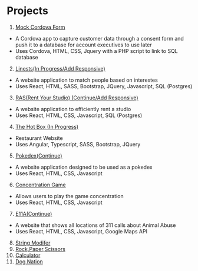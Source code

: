 # Projects
1. [Mock Cordova Form](https://github.com/StephanieHou/CordovaForm)
  - A Cordova app to capture customer data through a consent form and push it to a database for account executives to use later
  - Uses Cordova, HTML, CSS, Jquery with a PHP script to link to SQL database
2. [Linests(In Progress/Add Responsive)](https://github.com/StephanieHou/Linests)
  - A website application to match people based on interestes
  - Uses React, HTML, SASS, Bootstrap, JQuery, Javascript, SQL (Postgres)
3. [RAS(Rent Your Studio) (Continue/Add Responsive)](https://github.com/imendoza06/Ras)
  - A website application to efficiently rent a studio
  - Uses React, HTML, CSS, Javascript, SQL (Postgres)
4. [The Hot Box (In Progress)](https://hotbox-dev.firebaseapp.com/front-page)
  - Restaurant Website
  - Uses Angular, Typescript, SASS, Bootstrap, JQuery
5. [Pokedex(Continue)](https://github.com/StephanieHou/Projects/tree/master/Pokedex)
  - A website application designed to be used as a pokedex
  - Uses React, HTML, CSS, Javascript
6. [Concentration Game](https://codesandbox.io/s/jl9126v99w)
  - Allows users to play the game concentration
  - Uses React, HTML, CSS, Javascript
7. [E11A(Continue)](https://github.com/StephanieHou/E11A)
  - A website that shows all locations of 311 calls about Animal Abuse
  - Uses React, HTML, CSS, Javascript, Google Maps API
8. [String Modifer](https://github.com/StephanieHou/Projects/tree/master/String%20Modifer)
9. [Rock,Paper,Scissors](https://github.com/StephanieHou/Projects/tree/master/RPS)
10. [Calculator](https://github.com/StephanieHou/Projects/tree/master/Calc)
11. [Dog Nation](https://codesandbox.io/s/71j0q2mkwx)



